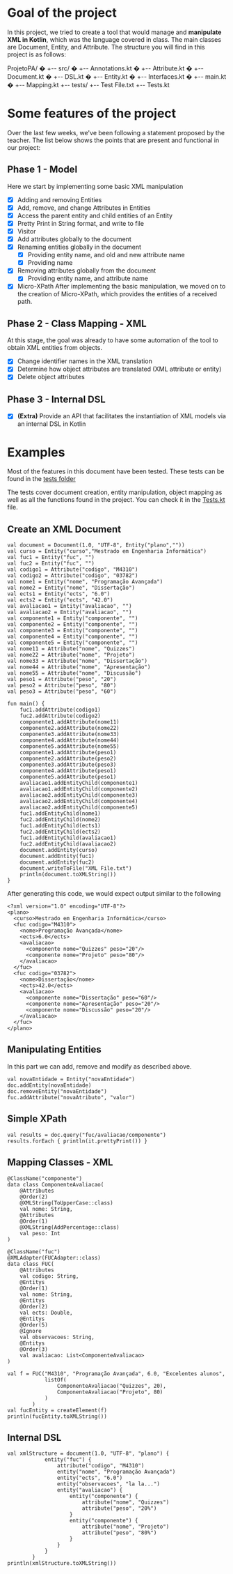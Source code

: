 # Goal of the project
In this project, we tried to create a tool that would manage and **manipulate XML in Kotlin**, which was the language covered in class. The main classes are Document, Entity, and Attribute.
The structure you will find in this project is as follows:

ProjetoPA/
�
+-- src/
�   +-- Annotations.kt
�   +-- Attribute.kt
�   +-- Document.kt
�   +-- DSL.kt
�   +-- Entity.kt
�   +-- Interfaces.kt
�   +-- main.kt
�   +-- Mapping.kt
+-- tests/
    +-- Test File.txt
    +-- Tests.kt

# Some features of the project
Over the last few weeks, we've been following a statement proposed by the teacher. 
The list below shows the points that are present and functional in our project:

## Phase 1 - Model
Here we start by implementing some basic XML manipulation
- [x] Adding and removing Entities
- [x] Add, remove, and change Attributes in Entities
- [x] Access the parent entity and child entities of an Entity
- [x] Pretty Print in String format, and write to file
- [x] Visitor
- [x] Add attributes globally to the document
- [x] Renaming entities globally in the document
  - [x] Providing entity name, and old and new attribute name
  - [x] Providing name
- [x] Removing attributes globally from the document
  - [x] Providing entity name, and attribute name

- [x] Micro-XPath
After implementing the basic manipulation, we moved on to the creation of Micro-XPath, which provides the entities of a received path.

## Phase 2 - Class Mapping - XML
At this stage, the goal was already to have some automation of the tool to obtain XML entities from objects.
- [x] Change identifier names in the XML translation
- [x] Determine how object attributes are translated (XML attribute or entity)
- [x] Delete object attributes

## Phase 3 - Internal DSL
- [x] **(Extra)** Provide an API that facilitates the instantiation of XML models via an internal DSL in Kotlin

# Examples
Most of the features in this document have been tested. These tests can be found in the [tests folder](https://github.com/madalena-jorge/ProjetoPA/tree/main/ProjetoPA/tests)

The tests cover document creation, entity manipulation, object mapping as well as all the functions found in the project. You can check it in the [Tests.kt](https://github.com/madalena-jorge/ProjetoPA/blob/main/ProjetoPA/tests/Tests.kt) file.

## Create an XML Document 

```
val document = Document(1.0, "UTF-8", Entity("plano",""))
val curso = Entity("curso","Mestrado em Engenharia Informática")
val fuc1 = Entity("fuc", "")
val fuc2 = Entity("fuc", "")
val codigo1 = Attribute("codigo", "M4310")
val codigo2 = Attribute("codigo", "03782")
val nome1 = Entity("nome", "Programação Avançada")
val nome2 = Entity("nome", "Dissertação")
val ects1 = Entity("ects", "6.0")
val ects2 = Entity("ects", "42.0")
val avaliacao1 = Entity("avaliacao", "")
val avaliacao2 = Entity("avaliacao", "")
val componente1 = Entity("componente", "")
val componente2 = Entity("componente", "")
val componente3 = Entity("componente", "")
val componente4 = Entity("componente", "")
val componente5 = Entity("componente", "")
val nome11 = Attribute("nome", "Quizzes")
val nome22 = Attribute("nome", "Projeto")
val nome33 = Attribute("nome", "Dissertação")
val nome44 = Attribute("nome", "Apresentação")
val nome55 = Attribute("nome", "Discussão")
val peso1 = Attribute("peso", "20")
val peso2 = Attribute("peso", "80")
val peso3 = Attribute("peso", "60")

fun main() {
    fuc1.addAttribute(codigo1)
    fuc2.addAttribute(codigo2)
    componente1.addAttribute(nome11)
    componente2.addAttribute(nome22)
    componente3.addAttribute(nome33)
    componente4.addAttribute(nome44)
    componente5.addAttribute(nome55)
    componente1.addAttribute(peso1)
    componente2.addAttribute(peso2)
    componente3.addAttribute(peso3)
    componente4.addAttribute(peso1)
    componente5.addAttribute(peso1)
    avaliacao1.addEntityChild(componente1)
    avaliacao1.addEntityChild(componente2)
    avaliacao2.addEntityChild(componente3)
    avaliacao2.addEntityChild(componente4)
    avaliacao2.addEntityChild(componente5)
    fuc1.addEntityChild(nome1)
    fuc2.addEntityChild(nome2)
    fuc1.addEntityChild(ects1)
    fuc2.addEntityChild(ects2)
    fuc1.addEntityChild(avaliacao1)
    fuc2.addEntityChild(avaliacao2)
    document.addEntity(curso)
    document.addEntity(fuc1)
    document.addEntity(fuc2)
    document.writeToFile("XML File.txt")
    println(document.toXMLString())
}
```

After generating this code, we would expect output similar to the following
```
<?xml version="1.0" encoding="UTF-8"?>
<plano>
  <curso>Mestrado em Engenharia Informática</curso>
  <fuc codigo="M4310">
    <nome>Programação Avançada</nome>
    <ects>6.0</ects>
    <avaliacao>
      <componente nome="Quizzes" peso="20"/>
      <componente nome="Projeto" peso="80"/>
    </avaliacao>
  </fuc>
  <fuc codigo="03782">
    <nome>Dissertação</nome>
    <ects>42.0</ects>
    <avaliacao>
      <componente nome="Dissertação" peso="60"/>
      <componente nome="Apresentação" peso="20"/>
      <componente nome="Discussão" peso="20"/>
    </avaliacao>
  </fuc>
</plano>
```

## Manipulating Entities
In this part we can add, remove and modify as described above.
```
val novaEntidade = Entity("novaEntidade")
doc.addEntity(novaEntidade)
doc.removeEntity("novaEntidade")
fuc.addAttribute("novaAtributo", "valor")
```

## Simple XPath 
```
val results = doc.query("fuc/avaliacao/componente")
results.forEach { println(it.prettyPrint()) }
```

## Mapping Classes - XML
```
@ClassName("componente")
data class ComponenteAvaliacao(
    @Attributes
    @Order(2)
    @XMLString(ToUpperCase::class)
    val nome: String,
    @Attributes
    @Order(1)
    @XMLString(AddPercentage::class)
    val peso: Int
)

@ClassName("fuc")
@XMLAdapter(FUCAdapter::class)
data class FUC(
    @Attributes
    val codigo: String,
    @Entitys
    @Order(1)
    val nome: String,
    @Entitys
    @Order(2)
    val ects: Double,
    @Entitys
    @Order(5)
    @Ignore
    val observacoes: String,
    @Entitys
    @Order(3)
    val avaliacao: List<ComponenteAvaliacao>
)

val f = FUC("M4310", "Programação Avançada", 6.0, "Excelentes alunos",
            listOf(
                ComponenteAvaliacao("Quizzes", 20),
                ComponenteAvaliacao("Projeto", 80)
            )
        )
val fucEntity = createElement(f)
println(fucEntity.toXMLString())
```

## Internal DSL 
```
val xmlStructure = document(1.0, "UTF-8", "plano") {
            entity("fuc") {
                attribute("codigo", "M4310")
                entity("nome", "Programação Avançada")
                entity("ects", "6.0")
                entity("observacoes", "la la...")
                entity("avaliacao") {
                    entity("componente") {
                        attribute("nome", "Quizzes")
                        attribute("peso", "20%")
                    }
                    entity("componente") {
                        attribute("nome", "Projeto")
                        attribute("peso", "80%")
                    }
                }
            }
        }
println(xmlStructure.toXMLString())
```
